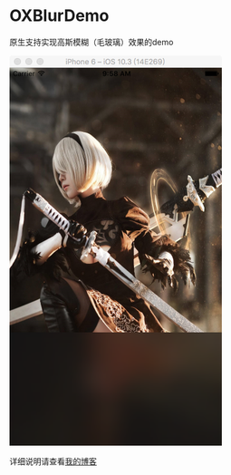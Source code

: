 # OXBlurDemo
原生支持实现高斯模糊（毛玻璃）效果的demo

![](https://github.com/Cloudox/OXBlurDemo/blob/master/demo.png)

详细说明请查看[我的博客](http://blog.csdn.net/Cloudox_/article/details/72850476)
